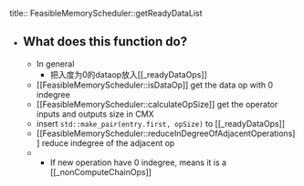title:: FeasibleMemoryScheduler::getReadyDataList

- ## What does this function do?
	- In general
		- 把入度为0的dataop放入[[_readyDataOps]]
	- [[FeasibleMemoryScheduler::isDataOp]] get the data op with 0 indegree
	- [[FeasibleMemoryScheduler::calculateOpSize]] get the operator inputs and outputs size in CMX
	- insert `std::make_pair(entry.first, opSize)` to [[_readyDataOps]]
	- [[FeasibleMemoryScheduler::reduceInDegreeOfAdjacentOperations]] reduce indegree of the adjacent op
	- * If new operation have 0 indegree, means it is a [[_nonComputeChainOps]]